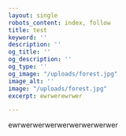 ```yaml
---
layout: single
robots_content: index, follow
title: test
keyword: ''
description: ''
og_title: ''
og_description: ''
og_type: ''
og_image: "/uploads/forest.jpg"
image_alt: ''
image: "/uploads/forest.jpg"
excerpt: ewrwerewrwer

---
```

ewrwerwerwerwerwerwerwerwer